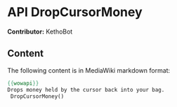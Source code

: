 # API DropCursorMoney

**Contributor:** KethoBot

## Content

The following content is in MediaWiki markdown format:

```mediawiki
{{wowapi}}
Drops money held by the cursor back into your bag.
 DropCursorMoney()
```